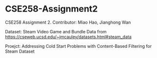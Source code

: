 # CSE258-Assignment2
CSE258 Assignment 2. Contributor: Miao Hao, Jianghong Wan

Dataset: Steam Video Game and Bundle Data from https://cseweb.ucsd.edu/~jmcauley/datasets.html#steam_data

Proejct: Addressing Cold Start Problems with Content-Based Filtering for Steam Dataset

